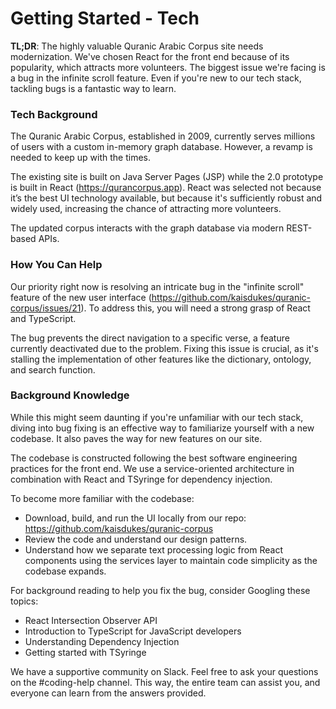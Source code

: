 # Getting Started - Tech 

**TL;DR**: The highly valuable Quranic Arabic Corpus site needs modernization. We've chosen React for the front end because of its popularity, which attracts more volunteers. The biggest issue we're facing is a bug in the infinite scroll feature. Even if you're new to our tech stack, tackling bugs is a fantastic way to learn.

### Tech Background

The Quranic Arabic Corpus, established in 2009, currently serves millions of users with a custom in-memory graph database. However, a revamp is needed to keep up with the times.

The existing site is built on Java Server Pages (JSP) while the 2.0 prototype is built in React (https://qurancorpus.app). React was selected not because it’s the best UI technology available, but because it's sufficiently robust and widely used, increasing the chance of attracting more volunteers. 

The updated corpus interacts with the graph database via modern REST-based APIs. 

### How You Can Help

Our priority right now is resolving an intricate bug in the "infinite scroll" feature of the new user interface (https://github.com/kaisdukes/quranic-corpus/issues/21). To address this, you will need a strong grasp of React and TypeScript. 

The bug prevents the direct navigation to a specific verse, a feature currently deactivated due to the problem. Fixing this issue is crucial, as it's stalling the implementation of other features like the dictionary, ontology, and search function.

### Background Knowledge

While this might seem daunting if you're unfamiliar with our tech stack, diving into bug fixing is an effective way to familiarize yourself with a new codebase. It also paves the way for new features on our site.

The codebase is constructed following the best software engineering practices for the front end. We use a service-oriented architecture in combination with React and TSyringe for dependency injection. 

To become more familiar with the codebase:

* Download, build, and run the UI locally from our repo: https://github.com/kaisdukes/quranic-corpus
* Review the code and understand our design patterns.
* Understand how we separate text processing logic from React components using the services layer to maintain code simplicity as the codebase expands.

For background reading to help you fix the bug, consider Googling these topics:

* React Intersection Observer API
* Introduction to TypeScript for JavaScript developers
* Understanding Dependency Injection
* Getting started with TSyringe

We have a supportive community on Slack. Feel free to ask your questions on the #coding-help channel. This way, the entire team can assist you, and everyone can learn from the answers provided.

